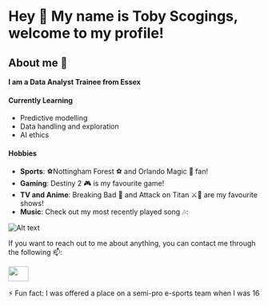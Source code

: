 # Hey 👋 My name is Toby Scogings, welcome to my profile!

## About me 💬

**I am a Data Analyst Trainee from Essex**

#### Currently Learning

- Predictive modelling
- Data handling and exploration
- AI ethics 

#### Hobbies

- **Sports**: ⚽Nottingham Forest ⚽ and Orlando Magic 🏀 fan!
- **Gaming**: Destiny 2 🎮 is my favourite game!
- **TV and Anime**: Breaking Bad 🧪 and Attack on Titan ⚔️🧣 are my favourite shows!
- **Music**: Check out my most recently played song 🎶:

![Alt text](https://spotify-recently-played-readme.vercel.app/api?user=tobster23_&count=1)


If you want to reach out to me about anything, you can contact me through the following 📫:

<a href="mailto:toby.scogings@bath.edu" target="blank"><img align="center" src="https://img.shields.io/badge/Gmail-D14836?style=for-the-badge&logo=gmail&logoColor=white" alt="" height="30" width="40" /></a>

⚡ Fun fact: I was offered a place on a semi-pro e-sports team when I was 16
